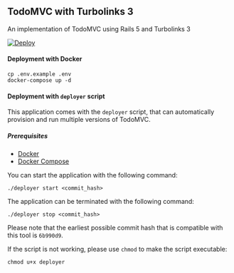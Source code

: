 ## TodoMVC with Turbolinks 3

An implementation of TodoMVC using Rails 5 and Turbolinks 3

[![Deploy](https://www.herokucdn.com/deploy/button.png)](https://heroku.com/deploy)

#### Deployment with Docker

```
cp .env.example .env
docker-compose up -d
```

#### Deployment with `deployer` script

This application comes with the `deployer` script, that can automatically
provision and run multiple versions of TodoMVC.

##### Prerequisites
- [Docker](https://www.docker.com/)
- [Docker Compose](https://docs.docker.com/compose/overview/)

You can start the application with the following command:

`./deployer start <commit_hash>`

The application can be terminated with the following command:

`./deployer stop <commit_hash>`

Please note that the earliest possible commit hash that is compatible with
this tool is `6b990d9`.

If the script is not working, please use `chmod` to make the script executable:

`chmod u+x deployer`
